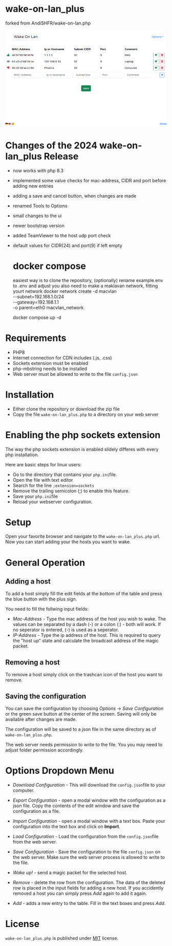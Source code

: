 # wake-on-lan_plus
forked from AndiSHFR/wake-on-lan.php

![Wake-On_Lan Screenshot](wake-on-lan_plus.png "wake-on-lan screenshot")

# Changes of the 2024 wake-on-lan_plus Release
  * now works with php 8.3
  * implemented some value checks for mac-address, CIDR and port before adding new entries
  * adding a save and cancel button, when changes are made
  * renamed Tools to Options
  * small changes to the ui
  * newer bootstrap version
  * added TeamViewer to the host udp port check
  * default values for CIDR(24) and port(9) if left empty

    # docker compose
    easiest way is to clone the repository, (optionally) rename example.env to .env and adjust
    you also need to make a maklavan network, fitting yourt network
    docker network create -d macvlan \
    --subnet=192.168.1.0/24 \
    --gateway=192.168.1.1 \
    -o parent=eth0 macvlan_network

    
    docker compose up -d


# Requirements
* PHP8
* Internet connection for CDN includes (.js, .css)
* Sockets extension must be enabled
* php-mbstring needs to be installed
* Web server must be allowed to write to the file ``config.json``


# Installation
* Either clone the repository or download the zip file
* Copy the file ```wake-on-lan_plus.php``` to a directory on your web server


# Enabling the php sockets extension
The way the php sockets extension is enabled slidely differes with every php installation.

Here are basic steps for linux users:

  * Go to the directory that contains your ``php.ini``file.
  * Open the file with text editor
  * Search for the line ``;extension=sockets``
  * Remove the trailing semicolon (;) to enable this feature.
  * Save your ``php.ini``file
  * Reload your webserver configuration.


# Setup
Open your favorite browser and navigate to the ```wake-on-lan_plus.php``` url.
Now you can start adding your the hosts you want to wake.

# General Operation

## Adding a host
To add a host simply fill the edit fields at the bottom of the table and press the blue button with the plus sign.

You need to fill the follwing input fields:

  * _Mac-Address_ - Type the mac address of the host you wish to wake. The values can be separated by a dash (-) or a colon (:) - both will work.
                    If no seperator is entered, (-) is used as a seperator.
  * _IP-Address_ - Type the ip address of the host. This is required to query the "host up" state and calculate the broadcast address of the magic packet.


## Removing a host
To remove a host simply click on the trashcan icon of the host you want to remove.


## Saving the configuration
You can save the configuration by choosing _Options_ -> _Save Configuration_ or the green save button at the center of the screen.
Saving will only be available after changes are made.

The configuration will be saved to a json file in the same directory as of ```wake-on-lan_plus.php```.

The web server needs permission to write to the file. You you may need to adjust folder permission accordingly.

# Options Dropdown Menu

* _Download Configuration_ - This will download the ``config.json``file to your computer.

* _Export Configuration_ - open a modal window with the configuration as a json file. Copy the contents of the edit window and save the configuration as a file.

* _Import Configuration_ - open a modal window with a text box. Paste your configuration into the text box and click on __Import__.

* _Load Configuration_ - Load the configuration from the ``config.json``file from the web server.

* _Save Configuration_ - Save the configuration to the file ``config.json`` on the web server. Make sure the web server process is allowed to write to the file.


* _Wake up!_ - send a magic packet for the selected host.

* _Remove_ - delete the row from the configuration. The data of the deleted row is placed in the input fields for adding a new host. If you accidently removed a host you can simply press _Add_ again to add it again.
* _Add_ - adds a new entry to the table. Fill in the text boxes and press _Add_.

# License
```wake-on-lan_plus.php``` is published under [MIT](LICENSE) license.

